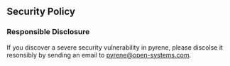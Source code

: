 ## Security Policy

### Responsible Disclosure

If you discover a severe security vulnerability in pyrene, please discolse it resonsibly by sending an email to pyrene@open-systems.com.

